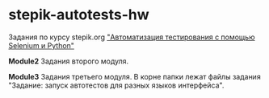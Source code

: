 # stepik-autotests-hw
Задания по курсу stepik.org ["Автоматизация тестирования с помощью Selenium и Python"](https://stepik.org/course/575)

**Module2**
Задания второго модуля.

**Module3**
Задания третьего модуля.
В корне папки лежат файлы задания "Задание: запуск автотестов для разных языков интерфейса".